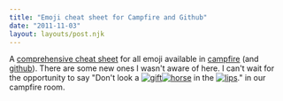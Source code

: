 ```yaml
---
title: "Emoji cheat sheet for Campfire and Github"
date: "2011-11-03"
layout: layouts/post.njk
---
```


A [comprehensive cheat sheet](http://www.emoji-cheat-sheet.com/) for all emoji available in [campfire](http://campfirenow.com) (and [github](http://github.com)). There are some new ones I wasn't aware of here. I can't wait for the opportunity to say "Don't look a [![](images/gift.png "gift")](http://bentsai.files.wordpress.com/2011/11/gift.png)[![](images/horse.png "horse")](http://bentsai.files.wordpress.com/2011/11/horse.png) in the [![](images/lips.png "lips")](http://bentsai.files.wordpress.com/2011/11/lips.png)." in our campfire room.
